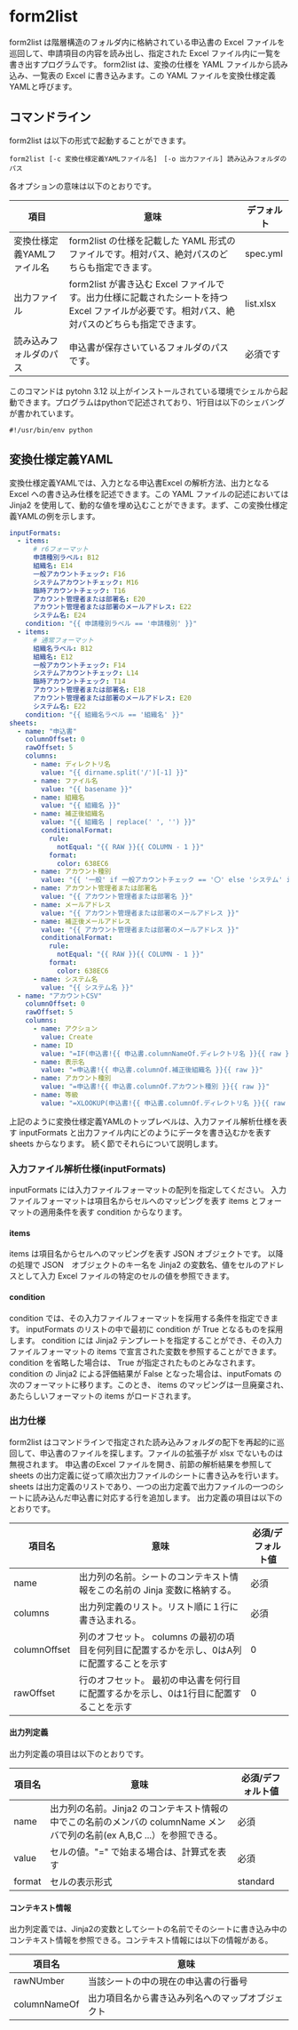 # form2list
form2list は階層構造のフォルダ内に格納されている申込書の Excel ファイルを巡回して、申請項目の内容を読み出し、指定された Excel ファイル内に一覧を書き出すプログラムです。
form2list は、変換の仕様を YAML ファイルから読み込み、一覧表の Excel に書き込みます。この YAML ファイルを変換仕様定義YAMLと呼びます。

## コマンドライン

form2list は以下の形式で起動することができます。

```
form2list [-c 変換仕様定義YAMLファイル名]　[-o 出力ファイル] 読み込みフォルダのパス
```

各オプションの意味は以下のとおりです。

|項目|意味|デフォルト|
|--|--|--|
|変換仕様定義YAMLファイル名|form2list の仕様を記載した YAML 形式のファイルです。相対パス、絶対パスのどちらも指定できます。|spec.yml|
|出力ファイル|form2list が書き込む Excel ファイルです。出力仕様に記載されたシートを持つ Excel ファイルが必要です。相対パス、絶対パスのどちらも指定できます。|list.xlsx|
|読み込みフォルダのパス|申込書が保存さいているフォルダのパスです。|必須です|

このコマンドは pytohn 3.12 以上がインストールされている環境でシェルから起動できます。プログラムはpythonで記述されており、1行目は以下のシェバングが書かれています。
```
#!/usr/bin/env python
```

## 変換仕様定義YAML

変換仕様定義YAMLでは、入力となる申込書Excel の解析方法、出力となる Excel への書き込み仕様を記述できます。この YAML ファイルの記述においては Jinja2 を使用して、動的な値を埋め込むことができます。まず、この変換仕様定義YAMLの例を示します。

```yaml
inputFormats:
  - items:
      # r6フォーマット
      申請種別ラベル: B12
      組織名: E14
      一般アカウントチェック: F16
      システムアカウントチェック: M16
      臨時アカウントチェック: T16
      アカウント管理者または部署名: E20
      アカウント管理者または部署のメールアドレス: E22
      システム名: E24
    condition: "{{ 申請種別ラベル == '申請種別' }}"
  - items:
      # 通常フォーマット
      組織名ラベル: B12
      組織名: E12
      一般アカウントチェック: F14
      システムアカウントチェック: L14
      臨時アカウントチェック: T14
      アカウント管理者または部署名: E18
      アカウント管理者または部署のメールアドレス: E20
      システム名: E22
    condition: "{{ 組織名ラベル == '組織名' }}"
sheets:
  - name: "申込書"
    columnOffset: 0
    rawOffset: 5
    columns:
      - name: ディレクトリ名
        value: "{{ dirname.split('/')[-1] }}"
      - name: ファイル名
        value: "{{ basename }}"
      - name: 組織名
        value: "{{ 組織名 }}"
      - name: 補正後組織名
        value: "{{ 組織名 | replace(' ', '') }}"
        conditionalFormat:
          rule:
            notEqual: "{{ RAW }}{{ COLUMN - 1 }}"
          format:
            color: 638EC6
      - name: アカウント種別
        value: "{{ '一般' if 一般アカウントチェック == '〇' else 'システム' if システムアカウントチェック == '〇' else '不明' }}"
      - name: アカウント管理者または部署名
        value: "{{ アカウント管理者または部署名 }}"
      - name: メールアドレス
        value: "{{ アカウント管理者または部署のメールアドレス }}"
      - name: 補正後メールアドレス
        value: "{{ アカウント管理者または部署のメールアドレス }}"
        conditionalFormat:
          rule:
            notEqual: "{{ RAW }}{{ COLUMN - 1 }}"
          format:
            color: 638EC6
      - name: システム名
        value: "{{ システム名 }}"      
  - name: "アカウントCSV"
    columnOffset: 0
    rawOffset: 5
    columns:
      - name: アクション
        value: Create
      - name: ID
        value: "=IF(申込書!{{ 申込書.columnNameOf.ディレクトリ名 }}{{ raw }}='一般アカウント','z','s')&XLOOKUP(申込書!{{  申込書.columnNameOf.ディレクトリ名 }}{{ raw }},ディレクトリ名!A:A,ディレクトリ名!B:B,'不明',0)&IF(XLOOKUP(申込書!{{  申込書.columnNameOf.ディレクトリ名 }}{{ raw }},ディレクトリ名!A:A,ディレクトリ名!B:B)='l',XLOOKUP(申込書!{{ 申込書.columnNameOf.補正後組織名 }}{{ raw }},所属コード!F:F,組織名!A:A),IF(XLOOKUP(申込書!{{ 申込書.columnNameOf.ディレクトリ名 }}{{ raw }},ディレクトリ名!A:A,ディレクトリ名!B:B)='c',XLOOKUP(申込書!{{ 申込書.columnNameOf.補正後組織名 }}{{ raw }},事業部!B:B,事業部!C:C),XLOOKUP(申込書!{{ 申込書.columnNameOf.補正後組織名 }}{{ raw }},会社コード!I:I,会社コード!H:H,'不明',0)))"
      - name: 表示名
        value: "=申込書!{{ 申込書.columnOf.補正後組織名 }}{{ raw }}"
      - name: アカウント種別
        value: "=申込書!{{ 申込書.columnOf.アカウント種別 }}{{ raw }}"
      - name: 等級
        value: "=XLOOKUP(申込書!{{ 申込書.columnOf.ディレクトリ名 }}{{ raw }},ディレクトリ名!A:A,ディレクトリ名!C:C,'不明',0)"
```

上記のように変換仕様定義YAMLのトップレベルは、入力ファイル解析仕様を表す inputFormats と出力ファイル内にどのようにデータを書き込むかを表す sheets からなります。
続く節でそれらについて説明します。

### 入力ファイル解析仕様(inputFormats)

inputFormats には入力ファイルフォーマットの配列を指定してください。
入力ファイルフォーマットは項目名からセルへのマッピングを表す items とフォーマットの適用条件を表す condition からなります。

#### items

items は項目名からセルへのマッピングを表す JSON オブジェクトです。
以降の処理で JSON　オブジェクトのキー名を Jinja2 の変数名、値をセルのアドレスとして入力 Excel ファイルの特定のセルの値を参照できます。

#### condition

condition では、その入力ファイルフォーマットを採用する条件を指定できます。
inputFormats のリストの中で最初に condition が True となるものを採用します。 
condition には Jinja2 テンプレートを指定することができ、その入力ファイルフォーマットの items で宣言された変数を参照することができます。
condition を省略した場合は、 True が指定されたものとみなされます。
condition の Jinja2 による評価結果が False となった場合は、inputFomats の次のフォーマットに移ります。このとき、 items のマッピングは一旦廃棄され、あたらしいフォーマットの items がロードされます。


### 出力仕様
form2list はコマンドラインで指定された読み込みフォルダの配下を再起的に巡回して、申込書のファイルを探します。ファイルの拡張子が xlsx でないものは無視されます。
申込書のExcel ファイルを開き、前節の解析結果を参照して sheets の出力定義に従って順次出力ファイルのシートに書き込みを行います。
sheets は出力定義のリストであり、一つの出力定義で出力ファイルの一つのシートに読み込んだ申込書に対応する行を追加します。
出力定義の項目は以下のとおりです。

|項目名|意味|必須/デフォルト値|
| -- | -- | -- |
|name|出力列の名前。シートのコンテキスト情報をこの名前の Jinja 変数に格納する。|必須|
|columns|出力列定義のリスト。リスト順に１行に書き込まれる。|必須|
|columnOffset |列のオフセット。 columns の最初の項目を何列目に配置するかを示し、0はA列に配置することを示す| 0 |
|rawOffset |行のオフセット。 最初の申込書を何行目に配置するかを示し、0は1行目に配置することを示す| 0 |

#### 出力列定義
出力列定義の項目は以下のとおりです。

|項目名|意味|必須/デフォルト値|
| -- | -- | -- |
|name|出力列の名前。Jinja2 のコンテキスト情報の中でこの名前のメンバの columnName メンバで列の名前(ex A,B,C ...）を参照できる。|必須|
|value |セルの値。"=" で始まる場合は、計算式を表す| 必須 |
|format |セルの表示形式| standard |

#### コンテキスト情報

出力列定義では、Jinja2の変数としてシートの名前でそのシートに書き込み中のコンテキスト情報を参照できる。コンテキスト情報には以下の情報がある。

|項目名|意味|
| -- | -- |
|rawNUmber|当該シートの中の現在の申込書の行番号|
|columnNameOf |出力項目名から書き込み列名へのマップオブジェクト|
